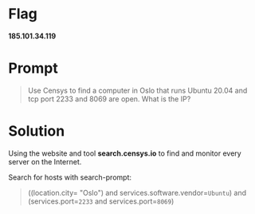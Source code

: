 # Flag

**185.101.34.119**
# Prompt

>Use Censys to find a computer in Oslo that runs Ubuntu 20.04 and tcp port 2233 and 8069 are open. What is the IP?

# Solution

Using the website and tool **search.censys.io** to find and monitor every server on the Internet.

Search for hosts with search-prompt:
> ((location.city= "Oslo") and services.software.vendor=`Ubuntu`) and (services.port=`2233` and services.port=`8069`)
